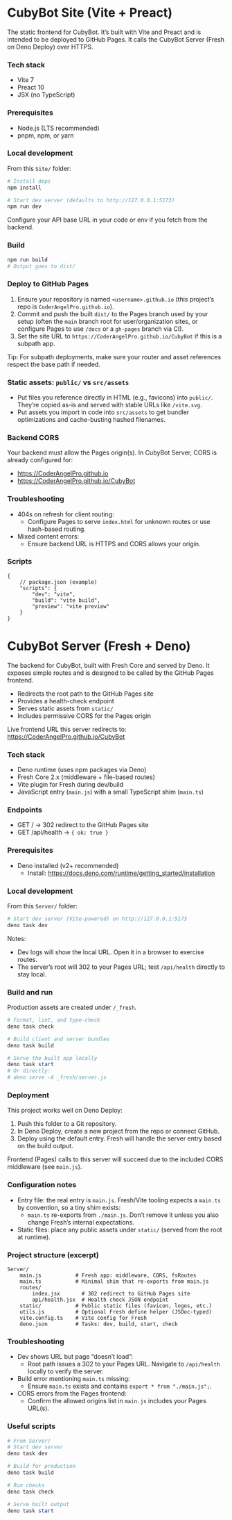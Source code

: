 # CubyBot Site (Vite + Preact)

The static frontend for CubyBot. It’s built with Vite and Preact and is intended to be deployed to GitHub Pages. It calls the CubyBot Server (Fresh on Deno Deploy) over HTTPS.

### Tech stack
 - Vite 7
 - Preact 10
 - JSX (no TypeScript)

### Prerequisites
 - Node.js (LTS recommended)
 - pnpm, npm, or yarn

### Local development
From this `Site/` folder:

```powershell
# Install deps
npm install

# Start dev server (defaults to http://127.0.0.1:5173)
npm run dev
```

Configure your API base URL in your code or env if you fetch from the backend.

### Build

```powershell
npm run build
# Output goes to dist/
```

### Deploy to GitHub Pages
1) Ensure your repository is named `<username>.github.io` (this project’s repo is `CoderAngelPro.github.io`).
2) Commit and push the built `dist/` to the Pages branch used by your setup (often the `main` branch root for user/organization sites, or configure Pages to use `/docs` or a `gh-pages` branch via CI).
3) Set the site URL to `https://CoderAngelPro.github.io/CubyBot` if this is a subpath app.

Tip: For subpath deployments, make sure your router and asset references respect the base path if needed.

### Static assets: `public/` vs `src/assets`
 - Put files you reference directly in HTML (e.g., favicons) into `public/`. They’re copied as-is and served with stable URLs like `/vite.svg`.
 - Put assets you import in code into `src/assets` to get bundler optimizations and cache-busting hashed filenames.

### Backend CORS
Your backend must allow the Pages origin(s). In CubyBot Server, CORS is already configured for:
 - https://CoderAngelPro.github.io
 - https://CoderAngelPro.github.io/CubyBot

### Troubleshooting
 - 404s on refresh for client routing:
	 - Configure Pages to serve `index.html` for unknown routes or use hash-based routing.
 - Mixed content errors:
	 - Ensure backend URL is HTTPS and CORS allows your origin.

### Scripts
```jsonc
{
	// package.json (example)
	"scripts": {
		"dev": "vite",
		"build": "vite build",
		"preview": "vite preview"
	}
}
```
# CubyBot Server (Fresh + Deno)

The backend for CubyBot, built with Fresh Core and served by Deno. It exposes simple routes and is designed to be called by the GitHub Pages frontend.

- Redirects the root path to the GitHub Pages site
- Provides a health-check endpoint
- Serves static assets from `static/`
- Includes permissive CORS for the Pages origin

Live frontend URL this server redirects to: https://CoderAngelPro.github.io/CubyBot

### Tech stack
- Deno runtime (uses npm packages via Deno)
- Fresh Core 2.x (middleware + file-based routes)
- Vite plugin for Fresh during dev/build
- JavaScript entry (`main.js`) with a small TypeScript shim (`main.ts`)

### Endpoints
- GET / → 302 redirect to the GitHub Pages site
- GET /api/health → `{ ok: true }`

### Prerequisites
- Deno installed (v2+ recommended)
	- Install: https://docs.deno.com/runtime/getting_started/installation

### Local development
From this `Server/` folder:

```powershell
# Start dev server (Vite-powered) on http://127.0.0.1:5173
deno task dev
```

Notes:
- Dev logs will show the local URL. Open it in a browser to exercise routes.
- The server’s root will 302 to your Pages URL; test `/api/health` directly to stay local.

### Build and run
Production assets are created under `/_fresh`.

```powershell
# Format, lint, and type-check
deno task check

# Build client and server bundles
deno task build

# Serve the built app locally
deno task start
# Or directly:
# deno serve -A _fresh/server.js
```

### Deployment
This project works well on Deno Deploy:
1) Push this folder to a Git repository.
2) In Deno Deploy, create a new project from the repo or connect GitHub.
3) Deploy using the default entry. Fresh will handle the server entry based on the build output.

Frontend (Pages) calls to this server will succeed due to the included CORS middleware (see `main.js`).

### Configuration notes
- Entry file: the real entry is `main.js`. Fresh/Vite tooling expects a `main.ts` by convention, so a tiny shim exists:
	- `main.ts` re-exports from `./main.js`. Don’t remove it unless you also change Fresh’s internal expectations.
- Static files: place any public assets under `static/` (served from the root at runtime).

### Project structure (excerpt)
```
Server/
	main.js           # Fresh app: middleware, CORS, fsRoutes
	main.ts           # Minimal shim that re-exports from main.js
	routes/
		index.jsx       # 302 redirect to GitHub Pages site
		api/health.jsx  # Health check JSON endpoint
	static/           # Public static files (favicon, logos, etc.)
	utils.js          # Optional Fresh define helper (JSDoc-typed)
	vite.config.ts    # Vite config for Fresh
	deno.json         # Tasks: dev, build, start, check
```

### Troubleshooting
- Dev shows URL but page “doesn’t load”:
	- Root path issues a 302 to your Pages URL. Navigate to `/api/health` locally to verify the server.
- Build error mentioning `main.ts` missing:
	- Ensure `main.ts` exists and contains `export * from "./main.js";`.
- CORS errors from the Pages frontend:
	- Confirm the allowed origins list in `main.js` includes your Pages URL(s).

### Useful scripts
```powershell
# From Server/
# Start dev server
deno task dev

# Build for production
deno task build

# Run checks
deno task check

# Serve built output
deno task start
```